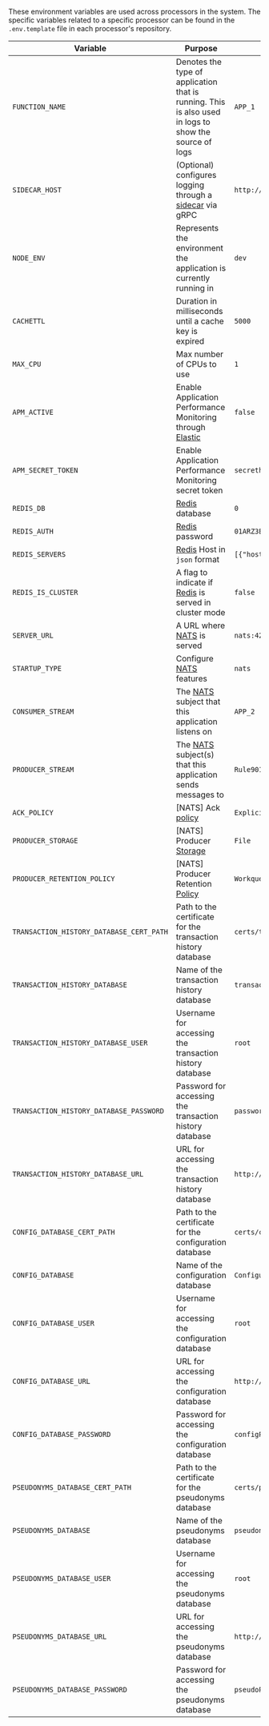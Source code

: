 These environment variables are used across processors in the system. The specific variables related to a specific processor can be found in the `.env.template` file in each processor's repository.

| Variable | Purpose | Example
| ------ | ------ | ------ |
| `FUNCTION_NAME` | Denotes the type of application that is running. This is also used in logs to show the source of logs | `APP_1`
| `SIDECAR_HOST` | (Optional) configures logging through a [sidecar](https://github.com/frmscoe/event-sidecar) via gRPC | `http://localhost:5000`
| `NODE_ENV` | Represents the environment the application is currently running in | `dev`
| `CACHETTL` | Duration in milliseconds until a cache key is expired |`5000`
| `MAX_CPU` | Max number of CPUs to use | `1`
| `APM_ACTIVE` | Enable Application Performance Monitoring through [Elastic](https://www.elastic.co/) | `false`
| `APM_SECRET_TOKEN` | Enable Application Performance Monitoring secret token | `secrethere`
| `REDIS_DB` | [Redis](https://redis.io/) database | `0`
| `REDIS_AUTH` | [Redis](https://redis.io/) password | `01ARZ3Example`
| `REDIS_SERVERS` | [Redis](https://redis.io/) Host in `json` format | `[{"host":"redis", "port":6379}]`
| `REDIS_IS_CLUSTER` | A flag to indicate if [Redis](https://redis.io) is served in cluster mode | `false`
| `SERVER_URL` | A URL where [NATS](https://nats.io) is served | `nats:4222`
| `STARTUP_TYPE` | Configure [NATS](https://nats.io) features | `nats`
| `CONSUMER_STREAM` | The [NATS](https://nats.io) subject that this application listens on | `APP_2`
| `PRODUCER_STREAM` | The [NATS](https://nats.io) subject(s) that this application sends messages to | `Rule901`
| `ACK_POLICY` | [NATS] Ack [policy](https://docs.nats.io/nats-concepts/jetstream/consumers#ackpolicy) | `Explicit`
| `PRODUCER_STORAGE` | [NATS] Producer [Storage](https://docs.nats.io/using-nats/developer/develop_jetstream/model_deep_dive#storage-overhead) | `File`
| `PRODUCER_RETENTION_POLICY` | [NATS] Producer Retention [Policy](https://docs.nats.io/using-nats/developer/develop_jetstream/model_deep_dive#stream-limits-retention-and-policy) | `Workqueue`
| `TRANSACTION_HISTORY_DATABASE_CERT_PATH` | Path to the certificate for the transaction history database | `certs/transaction_history_cert.pem` |
| `TRANSACTION_HISTORY_DATABASE` | Name of the transaction history database | `transactionHistory` |
| `TRANSACTION_HISTORY_DATABASE_USER` | Username for accessing the transaction history database | `root` |
| `TRANSACTION_HISTORY_DATABASE_PASSWORD` | Password for accessing the transaction history database | `password123` |
| `TRANSACTION_HISTORY_DATABASE_URL` | URL for accessing the transaction history database | `http://localhost:8529` |
| `CONFIG_DATABASE_CERT_PATH` | Path to the certificate for the configuration database | `certs/config_db_cert.pem` |
| `CONFIG_DATABASE` | Name of the configuration database | `Configuration` |
| `CONFIG_DATABASE_USER` | Username for accessing the configuration database | `root` |
| `CONFIG_DATABASE_URL` | URL for accessing the configuration database | `http://localhost:8529` |
| `CONFIG_DATABASE_PASSWORD` | Password for accessing the configuration database | `configPass123` |
| `PSEUDONYMS_DATABASE_CERT_PATH` | Path to the certificate for the pseudonyms database | `certs/pseudonyms_db_cert.pem` |
| `PSEUDONYMS_DATABASE` | Name of the pseudonyms database | `pseudonyms` |
| `PSEUDONYMS_DATABASE_USER` | Username for accessing the pseudonyms database | `root` |
| `PSEUDONYMS_DATABASE_URL` | URL for accessing the pseudonyms database | `http://localhost:8529` |
| `PSEUDONYMS_DATABASE_PASSWORD` | Password for accessing the pseudonyms database | `pseudoPass456` |
